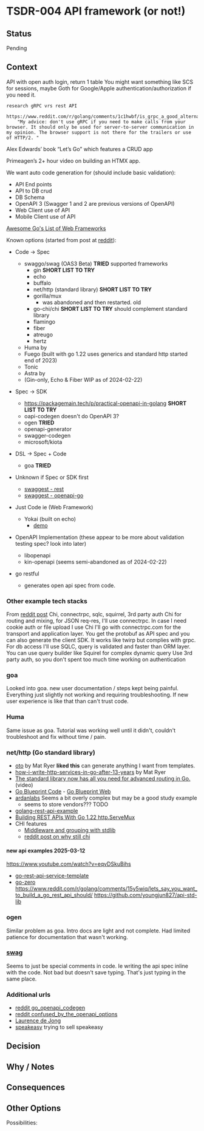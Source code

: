 # TSDR-004 API framework (or not!)

## Status

Pending

## Context

API with open auth login, return 1 table
	You might want something like SCS for sessions, maybe Goth for Google/Apple authentication/authorization if you need it.
	
		
	research gRPC vrs rest API
		https://www.reddit.com/r/golang/comments/1c1hwbf/is_grpc_a_good_alternative_for_rest_when_building/
		"My advice: don't use gRPC if you need to make calls from your browser. It should only be used for server-to-server communication in my opinion. The browser support is not there for the trailers or use of HTTP/2. "
	
	
Alex Edwards’ book “Let’s Go” which features a CRUD app

Primeagen’s 2+ hour video on building an HTMX app.


We want auto code generation for (should include basic validation):
- API End points
- API to DB crud
- DB Schema
- OpenAPI 3 (Swagger 1 and 2 are previous versions of OpenAPI)
- Web Client use of API
- Mobile Client use of API

[Awesome Go's List of Web Frameworks](https://github.com/avelino/awesome-go?tab=readme-ov-file#web-frameworks)

Known options (started from post at [reddit](https://www.reddit.com/r/golang/comments/1avsog1/go_openapi_codegen/)):
- Code → Spec
  - swaggo/swag (OAS3 Beta) **TRIED**
    supported frameworks
    - gin **SHORT LIST TO TRY**
    - echo
    - buffalo
    - net/http (standard library) **SHORT LIST TO TRY**
    - gorilla/mux
      - was abandoned and then restarted. old
    - go-chi/chi  **SHORT LIST TO TRY** should complement standard library
    - flamingo
    - fiber
    - atreugo
    - hertz
  - Huma by
  - Fuego (built with go 1.22 uses generics and standard http started end of 2023)
  - Tonic
  - Astra by
  - (Gin-only, Echo & Fiber WIP as of 2024-02-22)
- Spec → SDK
  - https://packagemain.tech/p/practical-openapi-in-golang **SHORT LIST TO TRY**
  - oapi-codegen
    doesn't do OpenAPI 3?
  - ogen **TRIED**
  - openapi-generator
  - swagger-codegen
  - microsoft/kiota
- DSL → Spec + Code
  - goa  **TRIED**
- Unknown if Spec or SDK first
  - [swaggest - rest](https://github.com/swaggest/rest)
  - [swaggest - openapi-go](https://github.com/swaggest/openapi-go)
- Just Code ie (Web Framework)
  -  Yokai (built on echo)
      - [demo](https://ankorstore.github.io/yokai/demos/http-application/)
- OpenAPI Implementation (these appear to be more about validation testing spec? look into later)
  - libopenapi
  - kin-openapi (seems semi-abandoned as of 2024-02-22)

- go restful
  - generates open api spec from code.

### Other example tech stacks

From [reddit post](https://www.reddit.com/r/golang/comments/15y5wiq/lets_say_you_want_to_build_a_go_rest_api_should/) Chi, connectrpc, sqlc, squirrel, 3rd party auth
Chi for routing and mixing, for JSON req-res, I'll use connectrpc. In case I need cookie auth or file upload I use Chi I'll go with connectrpc.com for the transport and application layer. You get the protobuf as API spec and you can also generate the client SDK. It works like twirp but complies with grpc. For db access I'll use SQLC, query is validated and faster than ORM layer. You can use query builder like Squirel for complex dynamic query Use 3rd party auth, so you don't spent too much time working on authentication

### goa

Looked into goa. new user documentation / steps kept being painful. Everything just slightly not working and requiring troubleshooting. If new user experience is like that than can't trust code.

### Huma

Same issue as goa. Tutorial was working well until it didn't, couldn't troubleshoot and fix without time / pain.

### net/http (Go standard library)

- [oto](https://github.com/pacedotdev/oto/tree/main/otohttp) by Mat Ryer **liked this** can generate anything I want from templates.
- [how-i-write-http-services-in-go-after-13-years](https://grafana.com/blog/2024/02/09/how-i-write-http-services-in-go-after-13-years/) by Mat Ryer
- [The standard library now has all you need for advanced routing in Go.](https://www.youtube.com/watch?v=H7tbjKFSg58&t=8s) (video)
- [Go Blueprint Code](https://github.com/Melkeydev/go-blueprint) - [Go Blueprint Web](https://go-blueprint.dev/)
- [ardanlabs](https://github.com/ardanlabs/service) Seems a bit overly complex but may be a good study example
  - seems to store vendors??? TODO
- [golang-rest-api-example](https://golang.cafe/blog/golang-rest-api-example.html)
- [Building REST APIs With Go 1.22 http.ServeMux](https://shijuvar.medium.com/building-rest-apis-with-go-1-22-http-servemux-2115f242f02b)
- CHI features
    - [Middleware and grouping with stdlib](https://gist.github.com/alexaandru/747f9d7bdfb1fa35140b359bf23fa820)
    - [reddit post on why still chi](https://www.reddit.com/r/golang/comments/1avn6ih/is_chi_relevant_anymore/)

#### new api examples 2025-03-12

https://www.youtube.com/watch?v=eqvDSkuBihs
- [go-rest-api-service-template](https://github.com/p2p-b2b/go-rest-api-service-template/tree/main)
- [go-zero](https://github.com/zeromicro/go-zero)
https://www.reddit.com/r/golang/comments/15y5wiq/lets_say_you_want_to_build_a_go_rest_api_should/
https://github.com/youngjun827/api-std-lib




### ogen

Similar problem as goa. Intro docs are light and not complete. Had limited patience for documentation that wasn't working.

###  [swag](https://github.com/swaggo/swag)

Seems to just be special comments in code. Ie writing the api spec inline with the code. Not bad but doesn't save typing. That's just typing in the same place.

### Additional urls

- [reddit go_openapi_codegen](https://www.reddit.com/r/golang/comments/1avsog1/go_openapi_codegen/)
- [reddit confused_by_the_openapi_options](https://www.reddit.com/r/golang/comments/1gmhz08/confused_by_the_openapi_options_for_go/)
- [Laurence de Jong](https://ldej.nl/post/generating-go-from-openapi-3/)
- [speakeasy](https://www.speakeasy.com/docs/languages/golang/oss-comparison-go) trying to sell speakeasy

## Decision


## Why / Notes


## Consequences

## Other Options

Possibilities: